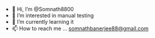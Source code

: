 - 👋 Hi, I’m @Somnath8800
- 👀 I’m interested in manual testing
- 🌱 I’m currently learning it
- 📫 How to reach me ... somnathbanerjee88@gmail.com

<!---
Somnath8800/Somnath8800 is a ✨ special ✨ repository because its `README.md` (this file) appears on your GitHub profile.
You can click the Preview link to take a look at your changes.
--->
